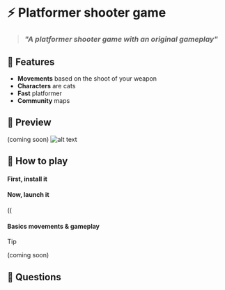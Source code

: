 # ⚡ Platformer shooter game 

> ### *"A platformer shooter game with an original gameplay"*

## 📜 Features
- **Movements** based on the shoot of your weapon
- **Characters** are cats
- **Fast** platformer
- **Community** maps

## 📸 Preview
(coming soon)
![alt text]()
## 💾 How to play

#### First, install it

#### Now, launch it
((
#### Basics movements & gameplay
> [!TIP]
> (coming soon)

## 💬 Questions

